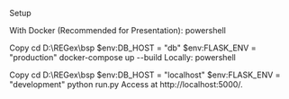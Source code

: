 Setup

With Docker (Recommended for Presentation):
powershell

Copy
cd D:\REGex\bsp
$env:DB_HOST = "db"
$env:FLASK_ENV = "production"
docker-compose up --build
Locally:
powershell

Copy
cd D:\REGex\bsp
$env:DB_HOST = "localhost"
$env:FLASK_ENV = "development"
python run.py
Access at http://localhost:5000/.